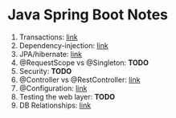 # Java Spring Boot Notes

1. Transactions: [link](transactions.md)
2. Dependency-injection: [link](dependency-injection.md)
3. JPA/hibernate: [link](jpa-hibernate.md)
4. @RequestScope vs @Singleton: __TODO__
5. Security: __TODO__
6. @Controller vs @RestController: [link](controller-restcontroller.md)
7. @Configuration: [link](configuration.md)
8. Testing the web layer: __TODO__
9. DB Relationships: [link](relationships.md)
